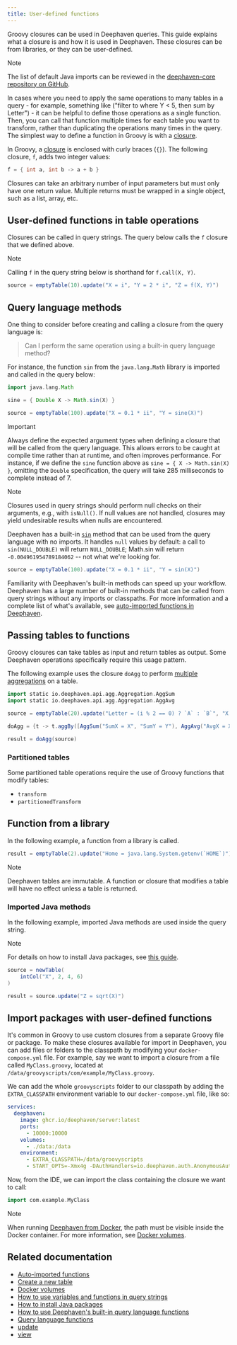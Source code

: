 ```yaml
---
title: User-defined functions
---
```


Groovy closures can be used in Deephaven queries. This guide explains what a closure is and how it is used in Deephaven. These closures can be from libraries, or they can be user-defined.

> [!NOTE]
> The list of default Java imports can be reviewed in the [deephaven-core repository on GitHub](https://github.com/deephaven/deephaven-core/blob/main/engine/table/src/main/java/io/deephaven/engine/table/lang/impl/QueryLibraryImportsDefaults.java).

In cases where you need to apply the same operations to many tables in a query - for example, something like ("filter to where Y < 5, then sum by Letter") - it can be helpful to define those operations as a single function. Then, you can call that function multiple times for each table you want to transform, rather than duplicating the operations many times in the query. The simplest way to define a function in Groovy is with a [closure](https://docs.groovy-lang.org/latest/html/api/groovy/lang/Closure.html).

In Groovy, a [closure](https://docs.groovy-lang.org/latest/html/api/groovy/lang/Closure.html) is enclosed with curly braces (`{}`). The following closure, `f`, adds two integer values:

```groovy test-set=1
f = { int a, int b -> a + b }
```

Closures can take an arbitrary number of input parameters but must only have one return value. Multiple returns must be wrapped in a single object, such as a list, array, etc.

## User-defined functions in table operations

Closures can be called in query strings. The query below calls the `f` closure that we defined above.

> [!NOTE]
> Calling `f` in the query string below is shorthand for `f.call(X, Y)`.

```groovy test-set=1
source = emptyTable(10).update("X = i", "Y = 2 * i", "Z = f(X, Y)")
```

## Query language methods

One thing to consider before creating and calling a closure from the query language is:

> Can I perform the same operation using a built-in query language method?

For instance, the function `sin` from the `java.lang.Math` library is imported and called in the query below:

```groovy test-set=2
import java.lang.Math

sine = { Double X -> Math.sin(X) }

source = emptyTable(100).update("X = 0.1 * ii", "Y = sine(X)")
```

> [!IMPORTANT]
> Always define the expected argument types when defining a closure that will be called from the query language. This allows errors to be caught at compile time rather than at runtime, and often improves performance. For instance, if we define the `sine` function above as `sine = { X -> Math.sin(X) }`, omitting the `Double` specification, the query will take 285 milliseconds to complete instead of 7.

> [!NOTE]
> Closures used in query strings should perform null checks on their arguments, e.g., with `isNull()`. If null values are not handled, closures may yield undesirable results when nulls are encountered.

Deephaven has a built-in [`sin`](https://deephaven.io/core/javadoc/io/deephaven/function/Numeric.html#sin(double)) method that can be used from the query language with no imports. It handles `null` values by default: a call to `sin(NULL_DOUBLE)` will return `NULL_DOUBLE`; Math.sin will return `-0.004961954789184062` -- not what we're looking for.

```groovy test-set=2
source = emptyTable(100).update("X = 0.1 * ii", "Y = sin(X)")
```

Familiarity with Deephaven's built-in methods can speed up your workflow. Deephaven has a large number of built-in methods that can be called from query strings without any imports or classpaths. For more information and a complete list of what's available, see [auto-imported functions in Deephaven](../reference/query-language/query-library/auto-imported-functions.md).

## Passing tables to functions

Groovy closures can take tables as input and return tables as output. Some Deephaven operations specifically require this usage pattern.

The following example uses the closure `doAgg` to perform [multiple aggregations](./combined-aggregations.md) on a table.

```groovy order=result,source
import static io.deephaven.api.agg.Aggregation.AggSum
import static io.deephaven.api.agg.Aggregation.AggAvg

source = emptyTable(20).update("Letter = (i % 2 == 0) ? `A` : `B`", "X = i", "Y = randomDouble(0.0, 10.0)")

doAgg = {t -> t.aggBy([AggSum("SumX = X", "SumY = Y"), AggAvg("AvgX = X", "AvgY = Y")], "Letter")}

result = doAgg(source)
```

### Partitioned tables

Some partitioned table operations require the use of Groovy functions that modify tables:

- `transform`
- `partitionedTransform`

## Function from a library

In the following example, a function from a library is called.

```groovy order=result
result = emptyTable(2).update("Home = java.lang.System.getenv(`HOME`)")
```

> [!NOTE]
> Deephaven tables are immutable. A function or closure that modifies a table will have no effect unless a table is returned.

### Imported Java methods

In the following example, imported Java methods are used inside the query string.

> [!NOTE]
> For details on how to install Java packages, see [this guide](../how-to-guides/install-and-use-java-packages.md).

```groovy order=source,result
source = newTable(
    intCol("X", 2, 4, 6)
)

result = source.update("Z = sqrt(X)")
```

<!--TODO: add links when reference docs go in

Partitioned tables are beyond the scope of this guide. See the links above for more information on closures and partitioned tables. -->

## Import packages with user-defined functions

It's common in Groovy to use custom closures from a separate Groovy file or package. To make these closures available for import in Deephaven, you can add files or folders to the classpath by modifying your `docker-compose.yml` file. For example, say we want to import a closure from a file called `MyClass.groovy`, located at `/data/groovyscripts/com/example/MyClass.groovy`.

We can add the whole `groovyscripts` folder to our classpath by adding the `EXTRA_CLASSPATH` environment variable to our `docker-compose.yml` file, like so:

```yml
services:
  deephaven:
    image: ghcr.io/deephaven/server:latest
    ports:
      - 10000:10000
    volumes:
      - ./data:/data
    environment:
      - EXTRA_CLASSPATH=/data/groovyscripts
      - START_OPTS=-Xmx4g -DAuthHandlers=io.deephaven.auth.AnonymousAuthenticationHandler
```

Now, from the IDE, we can import the class containing the closure we want to call:

```groovy skip-test
import com.example.MyClass
```

> [!NOTE]
> When running [Deephaven from Docker](../tutorials/docker-install.md), the path must be visible inside the Docker container. For more information, see [Docker volumes](../conceptual/docker-data-volumes.md).

## Related documentation

- [Auto-imported functions](../reference/query-language/query-library/auto-imported-functions.md)
- [Create a new table](../how-to-guides/new-and-empty-table.md#newtable)
- [Docker volumes](../conceptual/docker-data-volumes.md)
- [How to use variables and functions in query strings](../how-to-guides/queryscope.md)
- [How to install Java packages](../how-to-guides/install-and-use-java-packages.md)
- [How to use Deephaven's built-in query language functions](../how-to-guides/built-in-functions.md)
- [Query language functions](../reference/query-language/query-library/auto-imported-functions.md)
- [update](../reference/table-operations/select/update.md)
- [view](../reference/table-operations/select/view.md)
